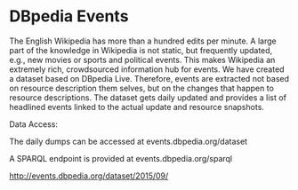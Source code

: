 # DBpedia Events

The English Wikipedia has more than a hundred edits per minute. A large part of the knowledge in Wikipedia is not static, but frequently updated, e.g., new movies or sports and political events. This makes Wikipedia an extremely rich, crowdsourced information hub for events. We have created a dataset based on DBpedia Live. Therefore, events are extracted not based on resource description them selves, but on the changes that happen to resource descriptions. The dataset gets daily updated and provides a list of headlined events linked to the actual update and resource snapshots.

Data Access:

The daily dumps can be accessed at events.dbpedia.org/dataset

A SPARQL endpoint is provided at events.dbpedia.org/sparql

http://events.dbpedia.org/dataset/2015/09/
